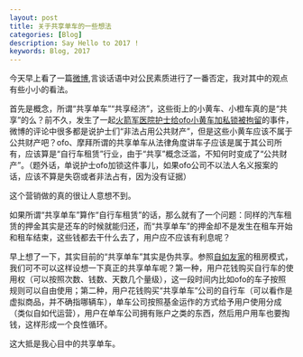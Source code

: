 ```yaml
---
layout: post
title: 关于共享单车的一些想法
categories: [Blog]
description: Say Hello to 2017 !
keywords: Blog, 2017
---
```


今天早上看了一篇[微博](http://tech.sina.com.cn/i/2017-02-27/doc-ifyavvsk3646214.shtml),言谈话语中对公民素质进行了一番否定，我对其中的观点有些小小的看法。

首先是概念，所谓“共享单车”“共享经济”，这些街上的小黄车、小橙车真的是“共享”的么？前不久，发生了一起[火箭军医院护士给ofo小黄车加私锁被拘留](https://zx.sina.cn/n/2017-02-24/zx-ifyavvsh6296691.d.html?vt=4)的事件，微博的评论中很多都是说护士们“非法占用公共财产”，但是这些小黄车应该不属于公共财产吧？ofo、摩拜所谓的共享单车从法律角度讲车子应该是属于其公司所有，应该算是“自行车租赁”行业，由于“共享”概念泛滥，不知何时变成了“公共财产”。（题外话，单说护士ofo加锁这件事儿，如果ofo公司不以法人名义报案的话，应该不算是失窃或者非法占有，因为没有证据）

这个营销做的真的很让人意想不到。

如果所谓“共享单车”算作“自行车租赁”的话，那么就有了一个问题：同样的汽车租赁的押金其实是还车的时候就能归还，而“共享单车”的押金却不是发生在租车开始和租车结束，这些钱都去干什么去了，用户应不应该有利息呢？

早上想了一下，其实目前的“共享单车”其实是伪共享。参照[自如友家](http://www.ziroom.com/)的租房模式，我们可不可以这样设想一下真正的共享单车呢？第一种，用户花钱购买自行车的使用权（可以按照次数、钱数、天数几个量级），这一段时间内比如ofo的车子按照规则可以自由使用；第二种，用户花钱购买“共享单车”公司的自行车（可以看作是虚拟商品，并不确指哪辆车），单车公司按照基金运作的方式给予用户使用分成（类似自如代运营），用户在单车公司拥有账户之类的东西，然后用户用车也要掏钱，这样形成一个良性循环。

这大抵是我心目中的共享单车。